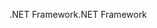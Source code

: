 <span data-ttu-id="aed6e-101">.NET Framework</span><span class="sxs-lookup"><span data-stu-id="aed6e-101">.NET Framework</span></span>